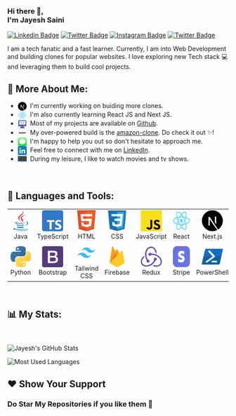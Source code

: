 ### Hi there 👋,<br> **I'm Jayesh Saini**

<!--
**jayeshsaini/jayeshsaini** is a ✨ _special_ ✨ repository because its `README.md` (this file) appears on your GitHub profile.

Here are some ideas to get you started:

- 🔭 I’m currently working on ...
- 🌱 I’m currently learning ...
- 👯 I’m looking to collaborate on ...
- 🤔 I’m looking for help with ...
- 💬 Ask me about ...
- 📫 How to reach me: ...
- 😄 Pronouns: ...
- ⚡ Fun fact: ...
-->

[![Linkedin Badge](https://img.shields.io/badge/LinkedIn-0077B5?label=%20&labelColor=0077B5&logo=Linkedin&logoColor=white)](https://www.linkedin.com/in/jayeshsaini/)
[![Twitter Badge](https://img.shields.io/badge/-Facebook-1877F2?label=%20&labelColor=1877F2&logo=Facebook&logoColor=white)](https://www.facebook.com/jayesh.saini.95/)
[![Instagram Badge](https://img.shields.io/badge/-Instagram-E4405F?label=%20&labelColor=E4405F&logo=Instagram&logoColor=white)](https://www.instagram.com/jayeshsaini/)
[![Twitter Badge](https://img.shields.io/badge/Twitter-1DA1F2?label=%20&labelColor=1DA1F2&logo=Twitter&logoColor=white)](https://twitter.com/jayeshsaini95)

I am a tech fanatic and a fast learner. Currently, I am into Web Development and building clones for popular websites. I love exploring new Tech stack &#128187; and leveraging them to build cool projects.
<br/>

## &#129488; **More About Me:**

- <img src="./Icons/Nextjs.svg" alt="Netflix" height="20px" align="center"/>&nbsp; I&#39;m currently working on buiding more clones.
- <img src="./Icons/React.svg" alt="DSA" height="20px" align="center"/>&nbsp; I&#39;m also currently learning React JS and Next JS.
- <img src="./Icons/Computer.svg" alt="Projects" height="20px" align="center"/>&nbsp; Most of my projects are available on [Github](https://github.com/jayeshsaini?tab=repositories).
- <img src="./Icons/amazon4.svg" alt="Instagram" height="20px" align="center"/>&nbsp; My over-powered build is the [amazon-clone](https://github.com/jayeshsaini/amazon-2.0). Do check it out &#10024;!
- <img src="./Icons/Message.svg" alt="Message" height="20px" align="center"/>&nbsp; I&#39;m happy to help you out so don't hesitate to approach me.
- <img src="./Icons/LinkedIn.svg" alt="LinkedIn" height="20px" align="center"/>&nbsp; Feel free to connect with me on [LinkedIn](https://linkedin.com/in/jayeshsaini).
- <img src="./Icons/tv.svg" alt="Novels" height="20px" align="center"/>&nbsp; During my leisure, I like to watch movies and tv shows.

<br>

## &#128296; **Languages and Tools:**

<table>
   <tr>
      <td align="center" width="96">
         <a href="https://docs.oracle.com/javase/tutorial/">
            <img src="./Icons/Java.svg" width="48" height="48" alt="Java" />
         </a><br> Java
      </td>
      <td align="center" width="96">
         <a href="https://www.typescriptlang.org/docs/">
            <img src="./Icons/Typescript.svg" width="48" height="48" alt="TypeScript" />
         </a><br> TypeScript
      </td>
      <td align="center" width="96">
         <a href="https://devdocs.io/html/">
            <img src="./Icons/Html.svg" width="48" height="48" alt="Html" />
         </a><br> HTML
      </td>
      <td align="center" width="96">
         <a href="https://devdocs.io/css/">
            <img src="./Icons/Css.svg" width="48" height="48" alt="Css" />
         </a><br> CSS
      </td>
      <td align="center" width="96">
         <a href="https://javascript.info/">
            <img src="./Icons/Javascript.svg" width="48" height="48" alt="JavaScript" />
         </a><br> JavaScript
      </td>
      <td align="center" width="96">
         <a href="https://reactjs.org/">
            <img src="./Icons/React.svg" width="48" height="48" alt="ReactJs" />
         </a><br> React
      </td>
      <td align="center" width="96">
         <a href="https://nextjs.org/">
            <img src="./Icons/Nextjs.svg" width="48" height="48" alt="NextJs" />
         </a><br> Next.js
      </td>
   </tr>
   <tr>
      <td align="center" width="96">
         <a href="https://www.python.org/">
            <img src="./Icons/Python.svg" width="48" height="48" alt="Python" />
         </a><br> Python
      </td>
      <td align="center" width="96">
         <a href="https://getbootstrap.com/">
            <img src="./Icons/Bootstrap.svg" width="48" height="48" alt="Bootstrap" />
         </a><br> Bootstrap
      </td>
      <td align="center" width="96">
         <a href="https://tailwindcss.com/">
            <img src="./Icons/Tailwind.svg" width="48" height="48" alt="Tailwind" />
         </a><br> Tailwind CSS
      </td>
      <td align="center" width="96">
         <a href="https://firebase.google.com/">
            <img src="./Icons/Firebase.svg" width="48" height="48" alt="Firebase" />
         </a><br> Firebase
      </td>
      <td align="center" width="96">
         <a href="https://redux.js.org/">
            <img src="./Icons/Redux.svg" width="48" height="48" alt="Redux" />
         </a><br> Redux
      </td>
      <td align="center" width="96">
         <a href="https://stripe.com/">
            <img src="./Icons/Stripe.svg" width="48" height="48" alt="Stripe" />
         </a><br> Stripe
      </td>
      <td align="center" width="96">
         <a href="https://docs.microsoft.com/en-us/powershell/">
            <img src="./Icons/Powershell.svg" width="48" height="48" alt="Powershell" />
         </a><br> PowerShell
      </td>
   </tr>
</table>

<br>

## &#128202; **My Stats:**

<br>

![Jayesh's GitHub Stats](https://github-readme-stats.vercel.app/api?username=jayeshsaini&hide=contribs,prs&count_private=true&show_icons=true&border_radius=10&include_all_commits=true&count_private=true)

![Most Used Languages](https://github-readme-stats.vercel.app/api/top-langs/?username=jayeshsaini&card_width=495&border_radius=10)

## &#10084; **Show Your Support**

### Do Star My Repositories if you like them &#127775;

